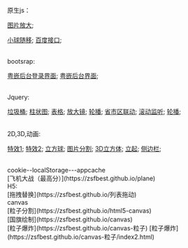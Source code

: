 

原生js：

[图片放大](https://zsfbest.github.io/京东放大.html);

[小球随移](https://zsfbest.github.io/小球移动.html);
[百度接口](https://zsfbest.github.io/ajax/%E7%99%BE%E5%BA%A6/syfu.html);



<br />
    bootsrap:

[粤嵌后台登录界面](https://zsfbest.github.io/bootstrap/粤嵌后台/HW/login.html);
[粤嵌后台界面](https://zsfbest.github.io/bootstrap/粤嵌后台/HW/list.html);

<br />
        Jquery:

[垃圾桶](https://zsfbest.github.io/纯jquery/垃圾桶);
[柱状图](https://zsfbest.github.io/纯jquery/HW01.html);
[表格](https://zsfbest.github.io/纯jquery/HW02.html);
[放大镜](https://zsfbest.github.io/纯jquery/放大镜.html);
[轮播](https://zsfbest.github.io/纯jquery/轮播.html);
[省市区联动](https://zsfbest.github.io/三级联动&交互/HW01.html);
[滚动监听](https://zsfbest.github.io/三级联动&交互/HW02.html);
[轮播](https://zsfbest.github.io/纯jquery/轮播.html);


<br />
        2D,3D,动画:

[特效1](https://zsfbest.github.io/合班后/circle.html);
[特效2](https://zsfbest.github.io/合班后/hovereffect.html);
[立方球](https://zsfbest.github.io/合班后/zsfcircle.html);
[图片分割](https://zsfbest.github.io/合班后/分割.html);
[3D立方体](https://zsfbest.github.io/合班后/立方体.html);
[立起](https://zsfbest.github.io/合班后/立起.html);
[侧边栏](https://zsfbest.github.io/nav.html);

<br />
        cookie--localStorage---appcache
<br />
        [飞机大战（最高分）](https://zsfbest.github.io/plane)
<br />
        H5:
<br />
        [拖拽替换](https://zsfbest.github.io/列表拖动)
<br />
        canvas
<br />
        [粒子分割](https://zsfbest.github.io/html5-canvas)
<br />
        [国旗绘制](https://zsfbest.github.io/canvas)
<br />
        [粒子爆炸](https://zsfbest.github.io/canvas-粒子)
        [粒子爆炸](https://zsfbest.github.io/canvas-粒子/index2.html)

